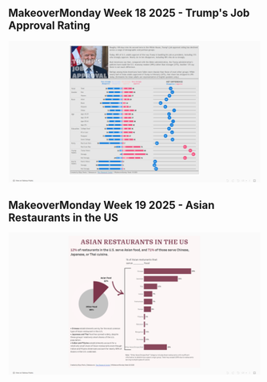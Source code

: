 ## MakeoverMonday Week 18 2025 - Trump's Job Approval Rating
![Week 18](https://github.com/bijoypantu/Makeover-Monday/blob/main/Week%2018/Trump%20Approval%20Ratings.png?raw=true)

## MakeoverMonday Week 19 2025 - Asian Restaurants in the US
![Week 19](https://github.com/bijoypantu/Makeover-Monday/blob/main/Week%2019/Asian%20Restaurants%20in%20the%20US.png?raw=true)
